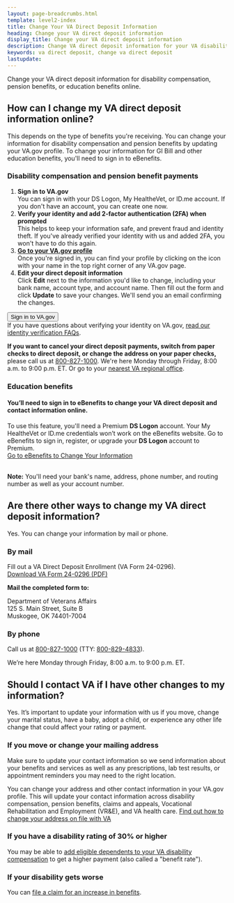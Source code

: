```yaml
---
layout: page-breadcrumbs.html
template: level2-index
title: Change Your VA Direct Deposit Information
heading: Change your VA direct deposit information
display_title: Change your VA direct deposit information
description: Change VA direct deposit information for your VA disability compensation, pension, or education benefits online. Sign in or register for a Premium account to update your information. 
keywords: va direct deposit, change va direct deposit
lastupdate:     
---
```


<div itemscope itemtype="http://schema.org/FAQPage">
<div itemprop="description" class="va-introtext">

Change your VA direct deposit information for disability compensation, pension benefits, or education benefits online.

</div>

<span id="comp-pen"></a>

<h2 itemprop="name">How can I change my VA direct deposit information online?</h2>
<div itemprop="acceptedAnswer" itemscope itemtype="http://schema.org/Answer">
<div itemprop="text">

This depends on the type of benefits you're receiving. You can change your information for disability compensation and pension benefits by updating your VA.gov profile. To change your information for GI Bill and other education benefits, you'll need to sign in to eBenefits.

<h3>Disability compensation and pension benefit payments</h3>

<ol class="process">
  <li class="process-step list-one"><strong>Sign in to VA.gov</strong><br> You can sign in with your DS Logon, My HealtheVet, or ID.me account. If you don't have an account, you can create one now.</li>
  <li class="process-step list-two"><strong>Verify your identity and add 2-factor authentication (2FA) when prompted</strong> <br> This helps to keep your information safe, and prevent fraud and identity theft. If you've already verified your identity with us and added 2FA, you won't have to do this again. </li>
  <li class="process-step list-three"><strong><a href="/profile/">Go to your VA.gov profile</a></strong> <br> Once you're signed in, you can find your profile by clicking on the icon with your name in the top right corner of any VA.gov page.</li>
  <li class="process-step list-four"><strong>Edit your direct deposit information</strong> <br> Click <strong>Edit</strong> next to the information you'd like to change, including your bank name, account type, and account name. Then fill out the form and click <strong>Update</strong> to save your changes. We'll send you an email confirming the changes.
</ol>
<strong><button type="button" class="signin-signup-modal-trigger va-button-link">Sign in to VA.gov</button></strong><br>
If you have questions about verifying your identity on VA.gov, <a href="/sign-in-faq/#verify">read our identity verification FAQs</a>.

<strong>If you want to cancel your direct deposit payments, switch from paper checks to direct deposit, or change the address on your paper checks,</strong> please call us at <a href="tel:+18008271000">800-827-1000</a>. We're here Monday through Friday, 8:00 a.m. to 9:00 p.m. ET. Or go to your [nearest VA regional office](/find-locations/?zoomLevel=4&page=1&address=&facilityType=benefits&serviceType). 
      
</div>
</div>
</div>

<h3>Education benefits</h3>

<div class="va-sign-in-alert usa-alert usa-alert-info">
  <div class="usa-alert-body">
    <h4 class="usa-alert-heading">You’ll need to sign in to eBenefits to change your VA direct deposit and contact information online.</h4>
  <p class="usa-alert-text">To use this feature, you'll need a Premium <b>DS Logon</b> account. Your My HealtheVet or ID.me credentials won’t work on the eBenefits website. Go to eBenefits to sign in, register, or upgrade your <b>DS Logon</b> account to Premium.<br>
      <a class="usa-button-primary" href="https://www.ebenefits.va.gov/ebenefits/about/feature?feature=direct-deposit-and-contact-information">Go to eBenefits to Change Your Information</a>
    </p>
  </div>
</div>
<br>
<strong>Note:</strong> You'll need your bank's name, address, phone number, and routing number as well as your account number.

<div itemscope itemtype="http://schema.org/Question">

<span id="mail-phone"></a>
<h2 itemprop="name">Are there other ways to change my VA direct deposit information?</h2>
<div itemprop="acceptedAnswer" itemscope itemtype="http://schema.org/Answer">
<div itemprop="text">

Yes. You can change your information by mail or phone.

<h3>By mail</h3>

Fill out a VA Direct Deposit Enrollment (VA Form 24-0296). <br>
<a href="https://www.vba.va.gov/pubs/forms/VBA-24-0296-ARE.pdf">Download VA Form 24-0296 (PDF)</a>

**Mail the completed form to:**

<p class="va-address-block">
Department of Veterans Affairs<br>
125 S. Main Street, Suite B<br>
Muskogee, OK 74401-7004<br>
</p>

<h3>By phone</h3>

Call us at <a href="tel:+18008271000">800-827-1000</a> (TTY: <a href="tel:+18008294833">800-829-4833</a>).

We’re here Monday through Friday, 8:00 a.m. to 9:00 p.m. ET.

</div>
</div>
</div>

<div itemscope itemtype="http://schema.org/Question">

<h2 itemprop="name">Should I contact VA if I have other changes to my information?</h2>
<div itemprop="acceptedAnswer" itemscope itemtype="http://schema.org/Answer">
<div itemprop="text">

Yes. It’s important to update your information with us if you move, change your marital status, have a baby, adopt a child, or experience any other life change that could affect your rating or payment.

<h3>If you move or change your mailing address</h3>
Make sure to update your contact information so we send information about your benefits and services as well as any prescriptions, lab test results, or appointment reminders you may need to the right location.

You can change your address and other contact information in your VA.gov profile. This will update your contact information across disability compensation, pension benefits, claims and appeals, Vocational Rehabilitation and Employment (VR&E), and VA health care. <a href="/change-address">Find out how to change your address on file with VA</a>

<h3>If you have a disability rating of 30% or higher</h3>
You may be able to <a href="https://www.benefits.va.gov/compensation/add-dependents.asp">add eligible dependents to your VA disability compensation</a> to get a higher payment (also called a "benefit rate").

<h3>If your disability gets worse</h3>
You can <a href="/disability/how-to-file-claim/">file a claim for an increase in benefits</a>. <br>

</div>
</div>
</div>
</div>
